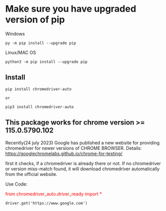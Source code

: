 
# Make sure you have upgraded version of pip
Windows
```
py -m pip install --upgrade pip
```

Linux/MAC OS
```
python3 -m pip install --upgrade pip
```

## Install
```
pip install chromedriver-auto

or 

pip3 install chromedriver-auto
```

## This package works for chrome version >= 115.0.5790.102
Recently(24 july 2023) Google has published a new website for providing chromedriver for newer versions of CHROME BROWSER.
Details: https://googlechromelabs.github.io/chrome-for-testing/ 

first it checks, if a chromedriver is already there or not. If no chromedriver or version miss-match found, it will download chromedriver automatically from the official website.

Use Code:

<span style="color: red;">from chromedriver_auto.driver_ready import *</span>

```
driver.get('https://www.google.com')
```
